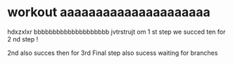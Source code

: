 # workout        aaaaaaaaaaaaaaaaaaaaa
hdxzxlxr          bbbbbbbbbbbbbbbbbbbb
jvtrstrujt
 om 
1 st step we succed
ten for 
2 nd step !

2nd also succes
then for 
3rd
Final step also sucess
waiting for branches

